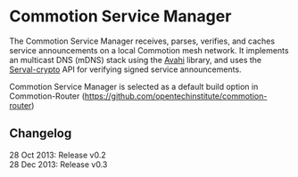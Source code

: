 Commotion Service Manager
=========================

The Commotion Service Manager receives, parses, verifies, and caches service announcements on a local Commotion mesh network. It implements an multicast DNS (mDNS) stack using the [Avahi][] library, and uses the [Serval-crypto][] API for verifying signed service announcements.

Commotion Service Manager is selected as a default build option in Commotion-Router (https://github.com/opentechinstitute/commotion-router)

Changelog
---------

28 Oct 2013: Release v0.2  
28 Dec 2013: Release v0.3  

[Avahi]: http://avahi.org/
[Serval-crypto]: https://github.com/opentechinstitute/serval-crypto
